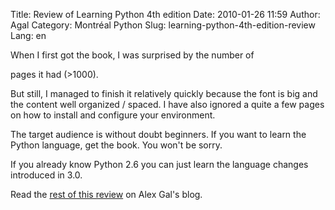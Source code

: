 Title: Review of Learning Python 4th edition
Date: 2010-01-26 11:59
Author: Agal
Category: Montréal Python
Slug: learning-python-4th-edition-review
Lang: en

<!--:en-->When I first got the book, I was surprised by the number of
pages it had (\>1000).

But still, I managed to finish it relatively quickly because the font is
big and the content well organized / spaced. I have also ignored a quite
a few pages on how to install and configure your environment.

The target audience is without doubt beginners. If you want to learn the
Python language, get the book. You won't be sorry.

If you already know Python 2.6 you can just learn the language changes
introduced in 3.0.

Read the [rest of this review][] on Alex Gal's blog. <!--:-->

  [rest of this review]: http://purrcoding.blogspot.com/2009/12/learning-python-4th-edition-review.html
